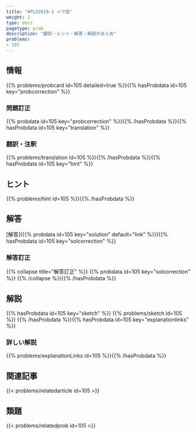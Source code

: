 ```yaml
---
title: "APLO2019-1 イク語"
weight: 1
type: docs
pagetype: prob
description: "翻訳・ヒント・解答・解説のまとめ"
problems: 
- 105
---
```


## 情報

{{% problems/probcard id=105 detailed=true %}}{{% hasProbdata id=105 key="probcorrection" %}}

### 問題訂正

{{% probdata id=105 key="probcorrection" %}}{{% /hasProbdata %}}{{% hasProbdata id=105 key="translation" %}}

### 翻訳・注釈

{{% problems/translation id=105 %}}{{% /hasProbdata %}}{{% hasProbdata id=105 key="hint" %}}

## ヒント

{{% problems/hint id=105 %}}{{% /hasProbdata %}}

## 解答

[解答]({{% probdata id=105 key="solution" default="link" %}}){{% hasProbdata id=105 key="solcorrection" %}}

### 解答訂正

{{% collapse title="解答訂正" %}}
{{% probdata id=105 key="solcorrection" %}}
{{% /collapse %}}{{% /hasProbdata %}}

## 解説

{{% hasProbdata id=105 key="sketch" %}}
{{% problems/sketch id=105 %}}
{{% /hasProbdata %}}{{% hasProbdata id=105 key="explanationlinks" %}}

### 詳しい解説

{{% problems/explanationLinks id=105 %}}{{% /hasProbdata %}}

## 関連記事

{{< problems/relatedarticle id=105 >}}

## 類題

{{< problems/relatedprob id=105 >}}
